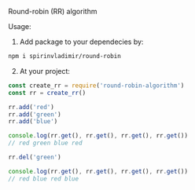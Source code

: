 Round-robin (RR) algorithm

Usage:

1. Add package to your dependecies by:
```bash
npm i spirinvladimir/round-robin
```
2. At your project:
```js
const create_rr = require('round-robin-algorithm')
const rr = create_rr()

rr.add('red')
rr.add('green')
rr.add('blue')

console.log(rr.get(), rr.get(), rr.get(), rr.get())
// red green blue red

rr.del('green')

console.log(rr.get(), rr.get(), rr.get(), rr.get())
// red blue red blue
```
